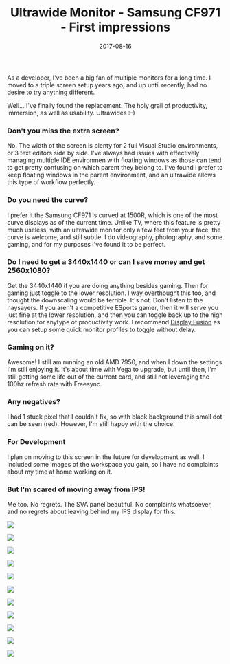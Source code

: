 ﻿---
layout: post
title: Ultrawide Monitor - Samsung CF971 - First impressions
date: 2017-08-16
tags: ["gear","geek","monitor","geek-cred","ramblings","tech"]
---

As a developer, I've been a big fan of multiple monitors for a long time. I moved to a triple screen setup years ago, and up until recently, had no desire to try anything different. 

Well... I've finally found the replacement. The holy grail of productivity, immersion, as well as usability. Ultrawides :-)

### Don't you miss the extra screen?

No. The width of the screen is plenty for 2 full Visual Studio environments, or 3 text editors side by side. I've always had issues with effectively managing multiple IDE environmen with floating windows as those can tend to get pretty confusing on which parent they belong to. I've found I prefer to keep floating windows in the parent environment, and an ultrawide allows this type of workflow perfectly.

### Do you need the curve?

I prefer it.the Samsung CF971 is curved at 1500R, which is one of the most curve displays as of the current time. Unlike TV, where this feature is pretty much useless, with an ultrawide monitor only a few feet from your face, the curve is welcome, and still subtle. I do videography, photography, and some gaming, and for my purposes I've found it to be perfect. 

### Do I need to get a 3440x1440 or can I save money and get 2560x1080?

Get the 3440x1440 if you are doing anything besides gaming. Then for gaming just toggle to the lower resolution. I way overthought this too, and thought the downscaling would be terrible. It's not. Don't listen to the naysayers. If you aren't a competitive ESports gamer, then it will serve you just fine at the lower resolution, and then you can toggle back up to the high resolution for anytype of productivity work. I recommend [Display Fusion](http://bit.ly/2vCYNah) as you can setup some quick monitor profiles to toggle without delay.

### Gaming on it?

Awesome! I still am running an old AMD 7950, and when I down the settings I'm still enjoying it. It's about time with Vega to upgrade, but until then, I'm still getting some life out of the current card, and still not leveraging the 100hz refresh rate with Freesync. 

### Any negatives?

I had 1 stuck pixel that I couldn't fix, so with black background this small dot can be seen (red). However, I'm still happy with the choice. 

### For Development

I plan on moving to this screen in the future for development as well. I included some images of the workspace you gain, so I have no complaints about my time at home working on it. 

### But I'm scared of moving away from IPS!

Me too. No regrets. The SVA panel beautiful. No complaints whatsoever, and no regrets about leaving behind my IPS display for this.

<div class="image-gallery-wrapper">

   ![](20170708+1304+%2352134.jpg)

   ![](20170708+1429+%2352140.jpg)

   ![](20170708+1445+%2352144.jpg)

   ![](20170708+1446+%2352147.jpg)

</div><div class="image-gallery-wrapper">

   ![](2017-07-08_14-52-53.png)

   ![](2017-07-08_16-34-48.png)

   ![](2017-07-08_14-51-59.png)

   ![](2017-07-08_16-04-20.png)

   ![](2017-07-08_15-16-31.png)

   ![](2017-07-08_16-03-25.png)

   ![](2017-07-20_12-45-12.png)

</div>
